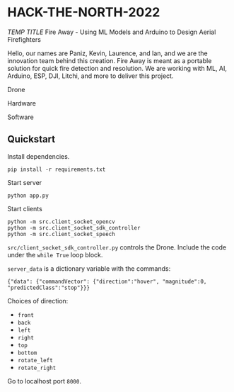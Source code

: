 # HACK-THE-NORTH-2022

*TEMP TITLE* Fire Away - Using ML Models and Arduino to Design Aerial Firefighters

Hello, our names are Paniz, Kevin, Laurence, and Ian, and we are the innovation team behind this creation. Fire Away is meant as a portable solution for quick fire detection and resolution. We are working with ML, AI, Arduino, ESP, DJI, Litchi, and more to deliver this project.

Drone

Hardware

Software

## Quickstart

Install dependencies.

```
pip install -r requirements.txt
```

Start server

```
python app.py
```

Start clients
```
python -m src.client_socket_opencv
python -m src.client_socket_sdk_controller
python -m src.client_socket_speech
```

`src/client_socket_sdk_controller.py` controls the Drone. Include the code under the `while True` loop block.

`server_data` is a dictionary variable with the commands:
```
{"data": {"commandVector": {"direction":"hover", "magnitude":0, "predictedClass":"stop"}}}
```

Choices of direction:

* `front`
* `back`
* `left`
* `right`
* `top`
* `bottom`
* `rotate_left`
* `rotate_right`

Go to localhost port `8000`.
